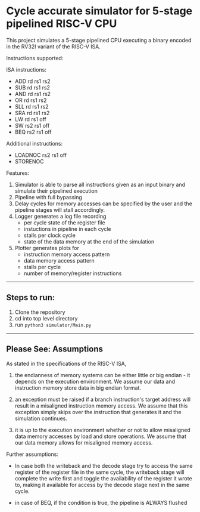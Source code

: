 # Cycle accurate simulator for 5-stage pipelined RISC-V CPU

This project simulates a 5-stage pipelined CPU executing a binary encoded in the RV32I variant of the RISC-V ISA.

Instructions supported:

ISA instructions:

- ADD rd rs1 rs2
- SUB rd rs1 rs2
- AND rd rs1 rs2
- OR rd rs1 rs2
- SLL rd rs1 rs2
- SRA rd rs1 rs2
- LW rd rs1 off
- SW rs2 rs1 off
- BEQ rs2 rs1 off

Additional instructions:

- LOADNOC rs2 rs1 off
- STORENOC

Features:

1. Simulator is able to parse all instructions given as an input binary and simulate their pipelined execution
2. Pipeline with full bypassing
3. Delay cycles for memory accesses can be specified by the user and the pipeline stages will stall accordingly.
4. Logger generates a log file recording
   - per cycle state of the register file
   - instuctions in pipeline in each cycle
   - stalls per clock cycle
   - state of the data memory at the end of the simulation
5. Plotter generates plots for
   - instruction memory access pattern
   - data memory access pattern
   - stalls per cycle
   - number of memory/register instructions

<hr>

## Steps to run:

1. Clone the repository
2. cd into top level directory
3. run `python3 simulator/Main.py`

<hr>

## Please See: Assumptions

As stated in the specifications of the RISC-V ISA,

1. the endianness of memory systems can be either little or big endian - it depends on the execution environment. We assume our data and instruction memory store data in big endian format.

2. an exception must be raised if a branch instruction's target address will result in a misaligned instruction memory access. We assume that this exception simply skips over the instruction that generates it and the simulation continues.

3. it is up to the execution environment whether or not to allow misaligned data memory accesses by load and store operations. We assume that our data memory allows for misaligned memory access.

Further assumptions:

- In case both the writeback and the decode stage try to access the same register of the register file in the same cycle, the writeback stage will complete the write first and toggle the availability of the register it wrote to, making it available for access by the decode stage next in the same cycle.

- in case of BEQ, if the condition is true, the pipeline is ALWAYS flushed
